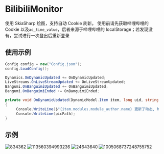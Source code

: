 # BilibiliMonitor
使用 SkiaSharp 绘图，支持自动 Cookie 刷新。
使用前请先获取哔哩哔哩的 Cookie 以及`ac_time_value`，后者来源于哔哩哔哩的 localStorage；若发现没有，尝试进行一次登出后重新登录

## 使用示例
```csharp
Config config = new("Config.json");
config.LoadConfig();

Dynamics.OnDynamicUpdated += OnDynamicUpdated;
LiveStreams.OnLiveStreamUpdated += OnLiveStreamUpdated;
Bangumi.OnBanguimiUpdated += OnBanguimiUpdated;
Bangumi.OnBanguimiEnded += OnBanguimiEnded;

private void OnDynamicUpdated(DynamicModel.Item item, long uid, string picPath)
{
     Console.WriteLine($"{item.modules.module_author.name} 更新了动态, https://t.bilibili.com/{item.id_str}");
     Console.WriteLine(picPath);
}
```

## 示例
![834362](https://github.com/user-attachments/assets/c8f3e25b-9460-4cb7-9acd-2198548ddd24)
![113560394993236](https://github.com/user-attachments/assets/733de6dd-727d-4550-b6a0-5b4666875cef)
![24643640](https://github.com/user-attachments/assets/938e3bda-5f0b-4e4d-8803-3d1af4c95ba9)
![1005068737248755752](https://github.com/user-attachments/assets/00e69899-9d92-47f0-9d5c-e4dc78a4f1f8)
